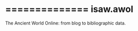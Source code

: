 ==============
isaw.awol
==============

The Ancient World Online: from blog to bibliographic data.

